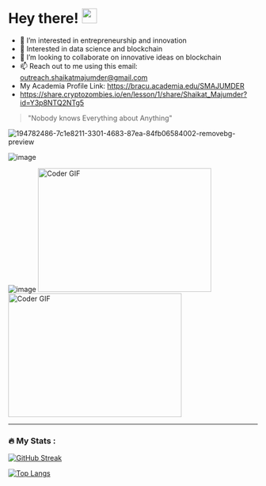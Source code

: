 <h1>
  Hey there!
  <img src="https://media.giphy.com/media/hvRJCLFzcasrR4ia7z/giphy.gif" width="30px"/>
</h1>


- 👀 I’m interested in entrepreneurship and innovation
- 🌱 Interested in data science and blockchain
- 💞️ I’m looking to collaborate on innovative ideas on blockchain
- 📫 Reach out to me using this email: outreach.shaikatmajumder@gmail.com
- My Academia Profile Link: https://bracu.academia.edu/SMAJUMDER
- https://share.cryptozombies.io/en/lesson/1/share/Shaikat_Majumder?id=Y3p8NTQ2NTg5



<!---
shaikat010/shaikat010 is a ✨ special ✨ repository because its `README.md` (this file) appears on your GitHub profile.
You can click the Preview link to take a look at your changes.
--->



> "Nobody knows Everything about Anything"

  
![194782486-7c1e8211-3301-4683-87ea-84fb06584002-removebg-preview](https://user-images.githubusercontent.com/68814937/194825739-41718e71-daea-4828-891e-9a27d594d098.png)


![image](https://user-images.githubusercontent.com/68814937/194782486-7c1e8211-3301-4683-87ea-84fb06584002.png)

![image](https://user-images.githubusercontent.com/68814937/194782099-06fb3056-7481-4ac1-9ac2-ea02e5c7db8e.png)
<img alt="Coder GIF" height=250 width=350 src="https://magiccopy.xyz/assets/images/hadder.gif" />
<br>
<img alt="Coder GIF" height=250 width=350 src="https://images.squarespace-cdn.com/content/v1/5769fc401b631bab1addb2ab/1541580611624-TE64QGKRJG8SWAIUS7NS/ke17ZwdGBToddI8pDm48kPoswlzjSVMM-SxOp7CV59BZw-zPPgdn4jUwVcJE1ZvWQUxwkmyExglNqGp0IvTJZamWLI2zvYWH8K3-s_4yszcp2ryTI0HqTOaaUohrI8PI6FXy8c9PWtBlqAVlUS5izpdcIXDZqDYvprRqZ29Pw0o/coding-freak.gif" />
<br>


---

### :fire: My Stats :
[![GitHub Streak](http://github-readme-streak-stats.herokuapp.com?user=shaikat010&theme=dark&background=000000)](https://git.io/streak-stats)

[![Top Langs](https://github-readme-stats.vercel.app/api/top-langs/?username=shaikat010&layout=compact&theme=vision-friendly-dark)](https://github.com/anuraghazra/github-readme-stats)
